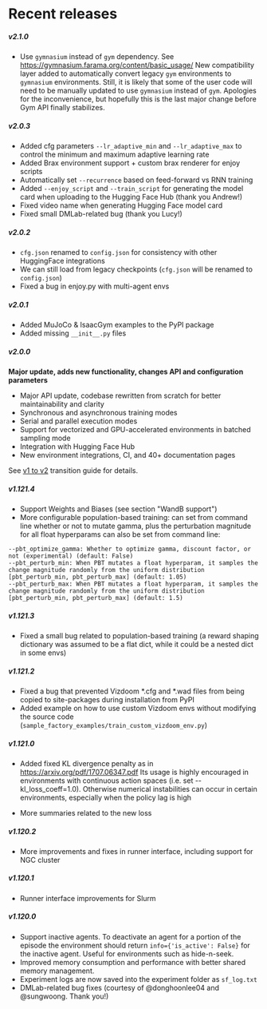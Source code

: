 # Recent releases

##### v2.1.0

* Use `gymnasium` instead of `gym` dependency. See https://gymnasium.farama.org/content/basic_usage/ New compatibility
layer added to automatically convert legacy `gym` environments to `gymnasium` environments. Still, it is likely that
some of the user code will need to be manually updated to use `gymnasium` instead of `gym`.
Apologies for the inconvenience, but hopefully this is the last major change before Gym API finally stabilizes.

##### v2.0.3

* Added cfg parameters `--lr_adaptive_min` and `--lr_adaptive_max` to control the minimum and maximum adaptive learning rate
* Added Brax environment support + custom brax renderer for enjoy scripts
* Automatically set `--recurrence` based on feed-forward vs RNN training
* Added `--enjoy_script` and `--train_script` for generating the model card when uploading to the Hugging Face Hub (thank you Andrew!)
* Fixed video name when generating Hugging Face model card
* Fixed small DMLab-related bug (thank you Lucy!)

##### v2.0.2

* `cfg.json` renamed to `config.json` for consistency with other HuggingFace integrations
* We can still load from legacy checkpoints (`cfg.json` will be renamed to `config.json`)
* Fixed a bug in enjoy.py with multi-agent envs

##### v2.0.1

* Added MuJoCo & IsaacGym examples to the PyPI package
* Added missing `__init__.py` files

##### v2.0.0

**Major update, adds new functionality, changes API and configuration parameters**

* Major API update, codebase rewritten from scratch for better maintainability and clarity
* Synchronous and asynchronous training modes
* Serial and parallel execution modes
* Support for vectorized and GPU-accelerated environments in batched sampling mode
* Integration with Hugging Face Hub
* New environment integrations, CI, and 40+ documentation pages

See [v1 to v2](../08-miscellaneous/v1-to-v2.md) transition guide for details.

##### v1.121.4
* Support Weights and Biases (see section "WandB support")
* More configurable population-based training: 
can set from command line whether or not to mutate gamma, plus the perturbation magnitude for all float hyperparams can also be set from command line:
```
--pbt_optimize_gamma: Whether to optimize gamma, discount factor, or not (experimental) (default: False)
--pbt_perturb_min: When PBT mutates a float hyperparam, it samples the change magnitude randomly from the uniform distribution [pbt_perturb_min, pbt_perturb_max] (default: 1.05)
--pbt_perturb_max: When PBT mutates a float hyperparam, it samples the change magnitude randomly from the uniform distribution [pbt_perturb_min, pbt_perturb_max] (default: 1.5)
```

##### v1.121.3
* Fixed a small bug related to population-based training (a reward shaping dictionary was assumed to be a flat dict,
while it could be a nested dict in some envs)

##### v1.121.2
* Fixed a bug that prevented Vizdoom *.cfg and *.wad files from being copied to site-packages during installation from PyPI
* Added example on how to use custom Vizdoom envs without modifying the source code (`sample_factory_examples/train_custom_vizdoom_env.py`)

##### v1.121.0
* Added fixed KL divergence penalty as in https://arxiv.org/pdf/1707.06347.pdf 
Its usage is highly encouraged in environments with continuous action spaces (i.e. set --kl_loss_coeff=1.0).
Otherwise numerical instabilities can occur in certain environments, especially when the policy lag is high

* More summaries related to the new loss

##### v1.120.2
* More improvements and fixes in runner interface, including support for NGC cluster

##### v1.120.1
* Runner interface improvements for Slurm

##### v1.120.0
* Support inactive agents. To deactivate an agent for a portion of the episode the environment should return `info={'is_active': False}` for the inactive agent. Useful for environments such as hide-n-seek.
* Improved memory consumption and performance with better shared memory management.
* Experiment logs are now saved into the experiment folder as `sf_log.txt`
* DMLab-related bug fixes (courtesy of @donghoonlee04 and @sungwoong. Thank you!)
